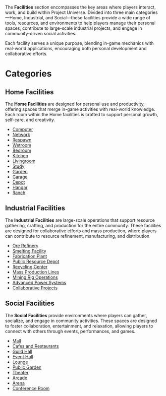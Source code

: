 The **Facilities** section encompasses the key areas where players interact, work, and build within Project Universe. Divided into three main categories—Home, Industrial, and Social—these facilities provide a wide range of tools, resources, and environments to help players manage their personal spaces, contribute to large-scale industrial projects, and engage in community-driven social activities.

Each facility serves a unique purpose, blending in-game mechanics with real-world applications, encouraging both personal development and collaborative efforts.

# Categories

## Home Facilities
The **Home Facilities** are designed for personal use and productivity, offering spaces that merge in-game activities with real-world knowledge. Each room within the Home facilities is crafted to support personal growth, self-care, and creativity.

- [Computer](Facilities/Home/01-Computer.md)
- [Network](Facilities/Home/02-Network.md)
- [Respawn](Facilities/Home/03-Respawn.md)
- [Wetroom](Facilities/Home/04-Wetroom.md)
- [Bedroom](Facilities/Home/05-Bedroom.md)
- [Kitchen](Facilities/Home/06-Kitchen.md)
- [Livingroom](Facilities/Home/07-Livingroom.md)
- [Study](Facilities/Home/08-Study.md)
- [Garden](Facilities/Home/09-Garden.md)
- [Garage](Facilities/Home/10-Garage.md)
- [Depot](Facilities/Home/11-Depot.md)
- [Hangar](Facilities/Home/12-Hangar.md)
- [Ranch](Facilities/Home/13-Ranch.md)

## Industrial Facilities
The **Industrial Facilities** are large-scale operations that support resource gathering, crafting, and production for the entire community. These facilities are designed for collaborative efforts and mass production, where players can contribute to resource refinement, manufacturing, and distribution.

- [Ore Refinery](Facilities/Industrial/01-Ore_Refinery.md)
- [Smelting Facility](Facilities/Industrial/02-Smelting_Facility.md)
- [Fabrication Plant](Facilities/Industrial/03-Fabrication_Plant.md)
- [Public Resource Depot](Facilities/Industrial/04-Public_Resource_Depot.md)
- [Recycling Center](Facilities/Industrial/05-Recycling_Center.md)
- [Mass Production Lines](Facilities/Industrial/06-Mass_Production_Lines.md)
- [Mining Rig Operations](Facilities/Industrial/07-Mining_Rig_Operations.md)
- [Advanced Power Systems](Facilities/Industrial/08-Advanced_Power_Systems.md)
- [Collaborative Projects](Facilities/Industrial/09-Collaborative_Projects.md)

## Social Facilities
The **Social Facilities** provide environments where players can gather, socialize, and engage in community activities. These spaces are designed to foster collaboration, entertainment, and relaxation, allowing players to connect with others through events, performances, and games.

- [Mall](Facilities/Social/01-Mall.md)
- [Cafes and Restaurants](Facilities/Social/02-Cafes_Restaurants.md)
- [Guild Hall](Facilities/Social/03-Guild_Hall.md)
- [Event Hall](Facilities/Social/04-Event_Hall.md)
- [Lounge](Facilities/Social/05-Lounge.md)
- [Public Garden](Facilities/Social/06-Public_Garden.md)
- [Theater](Facilities/Social/07-Theater.md)
- [Arcade](Facilities/Social/08-Arcade.md)
- [Arena](Facilities/Social/09-Arena.md)
- [Conference Room](Facilities/Social/10-Conference_Room.md)